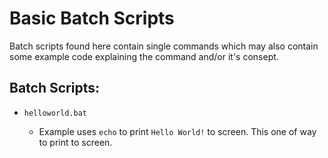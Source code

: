 # Basic Batch Scripts

Batch scripts found here contain single commands which may also contain some 
example code explaining the command and/or it's consept.

## Batch Scripts:

* `helloworld.bat`

    * Example uses `echo` to print `Hello World!` to screen. This one of way 
    to print to screen.

